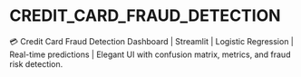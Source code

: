 # CREDIT_CARD_FRAUD_DETECTION
💳 Credit Card Fraud Detection Dashboard | Streamlit | Logistic Regression | Real-time predictions | Elegant UI with confusion matrix, metrics, and fraud risk detection.
